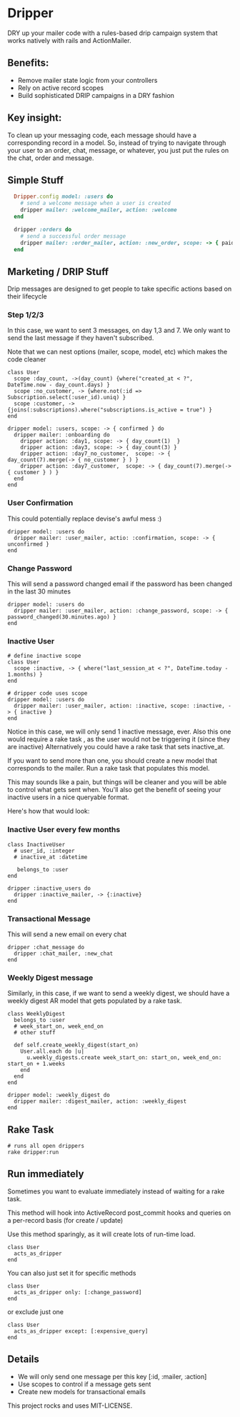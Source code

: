 # Dripper

DRY up your mailer code with a rules-based drip campaign system that works natively with rails and ActionMailer.

## Benefits:
 * Remove mailer state logic from your controllers
 * Rely on active record scopes 
 * Build sophisticated DRIP campaigns in a DRY fashion

## Key insight:

To clean up your messaging code, each message should have a corresponding record in a model.  So, instead of trying to navigate through your user to an order, chat, message, or whatever, you just put the rules on the chat, order and message.


## Simple Stuff
``` config/initializers/dripper.rb
  Dripper.config model: :users do
    # send a welcome message when a user is created
    dripper mailer: :welcome_mailer, action: :welcome
  end

  dripper :orders do
    # send a successful order message
    dripper mailer: :order_mailer, action: :new_order, scope: -> { paid }
  end
```

## Marketing / DRIP Stuff
Drip messages are designed to get people to take specific actions based on their lifecycle

### Step 1/2/3
In this case, we want to sent 3 messages, on day 1,3 and 7.  We only want to send the last message if they haven't subscribed.  

Note that we can nest options (mailer, scope, model, etc) which makes the code cleaner

```
class User
  scope :day_count, ->(day_count) {where("created_at < ?", DateTime.now - day_count.days) }
  scope :no_customer, -> {where.not(:id => Subscription.select(:user_id).uniq) }
  scope :customer, -> {joins(:subscriptions).where("subscriptions.is_active = true") }
end

dripper model: :users, scope: -> { confirmed } do
  dripper mailer: :onboarding do
    dripper action: :day1, scope: -> { day_count(1)  }
    dripper action: :day3, scope: -> { day_count(3) } 
    dripper action: :day7_no_customer,  scope: -> { day_count(7).merge(-> { no_customer } ) } 
    dripper action: :day7_customer,  scope: -> { day_count(7).merge(-> { customer } ) } 
  end
end
```

### User Confirmation
This could potentially replace devise's awful mess :)
```
dripper model: :users do
  dripper mailer: :user_mailer, actio: :confirmation, scope: -> { unconfirmed }
end
```

### Change Password
This will send a password changed email if the password has been changed in the last 30 minutes
```
dripper model: :users do
  dripper mailer: :user_mailer, action: :change_password, scope: -> { password_changed(30.minutes.ago) }
end
```

### Inactive User
```
# define inactive scope
class User 
  scope :inactive, -> { where("last_session_at < ?", DateTime.today - 1.months) }
end

# dripper code uses scope
dripper model: :users do
  dripper mailer: :user_mailer, action: :inactive, scope: :inactive, -> { inactive }
end
```

Notice in this case, we will only send 1 inactive message, ever.  Also this one would require a rake task , as the user would not be triggering it (since they are inactive)  Alternatively you could have a rake task that sets inactive_at.

If you want to send more than one, you should create a new model that corresponds to the mailer.  Run a rake task that populates this model.  

This may sounds like a pain, but things will be cleaner and you will be able to control what gets sent when.   You'll also get the benefit of seeing your inactive users in a nice queryable format.

Here's how that would look:

### Inactive User every few months
```
class InactiveUser
  # user_id, :integer
  # inactive_at :datetime
  
   belongs_to :user
end

dripper :inactive_users do
  dripper :inactive_mailer, -> {:inactive}
end
```

### Transactional Message
This will send a new email on every chat
```
dripper :chat_message do
  dripper :chat_mailer, :new_chat
end
```

### Weekly Digest message
Similarly, in this case, if we want to send a weekly digest, we should have a weekly digest AR model that gets populated by a rake task.

```
class WeeklyDigest
  belongs_to :user
  # week_start_on, week_end_on
  # other stuff
  
  def self.create_weekly_digest(start_on)
    User.all.each do |u|
      u.weekly_digests.create week_start_on: start_on, week_end_on: start_on + 1.weeks
    end
  end
end

dripper model: :weekly_digest do
  dripper mailer: :digest_mailer, action: :weekly_digest 
end
```

## Rake Task 
```
# runs all open drippers
rake dripper:run
```

## Run immediately
Sometimes you want to evaluate immediately instead of waiting for a rake task.

This method will hook into ActiveRecord post_commit hooks and queries on a per-record basis (for create / update)

Use this method sparingly, as it will create lots of run-time load.

```
class User
  acts_as_dripper 
end
```

You can also just set it for specific methods
```
class User
  acts_as_dripper only: [:change_password]
end
```

or exclude just one
```
class User
  acts_as_dripper except: [:expensive_query]
end
```


## Details

* We will only send one message per this key [:id, :mailer, :action]
* Use scopes to control if a message gets sent
* Create new models for transactional emails


This project rocks and uses MIT-LICENSE.
